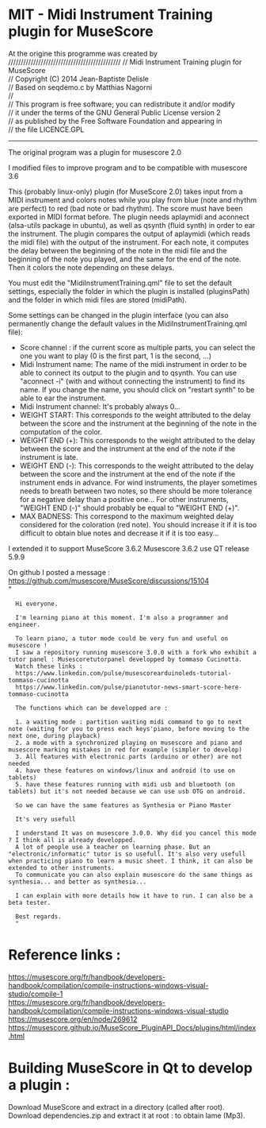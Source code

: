 # MIT - Midi Instrument Training plugin for MuseScore

At the origine this programme was created by  
///////////////////////////////////////////// 
//  Midi Instrument Training plugin for MuseScore  
//  Copyright (C) 2014 Jean-Baptiste Delisle  
//  Based on seqdemo.c by Matthias Nagorni  
//  
//  This program is free software; you can redistribute it and/or modify  
//  it under the terms of the GNU General Public License version 2  
//  as published by the Free Software Foundation and appearing in  
//  the file LICENCE.GPL  
*******************************************************************************
The original program was a plugin for musescore 2.0

I modified files to improve program and to be compatible with musescore 3.6


This (probably linux-only) plugin (for MuseScore 2.0) takes input from a MIDI instrument and colors notes while you play from blue (note and rhythm are perfect) to red (bad note or bad rhythm).
The score must have been exported in MIDI format before.
The plugin needs aplaymidi and aconnect (alsa-utils package in ubuntu), as well as qsynth (fluid synth) in order to ear the instrument.
The plugin compares the output of aplaymidi (which reads the midi file) with the output of the instrument. For each note, it computes the delay between the beginning of the note in the midi file and the beginning of the note you played, and the same for the end of the note. Then it colors the note depending on these delays.

You must edit the "MidiInstrumentTraining.qml" file to set the default settings, especially the folder in which the plugin is installed (pluginsPath) and the folder in which midi files are stored (midiPath).

Some settings can be changed in the plugin interface (you can also permanently change the default values in the MidiInstrumentTraining.qml file):
- Score channel : if the current score as multiple parts, you can select the one you want to play (0 is the first part, 1 is the second, ...)
- Midi Instrument name: The name of the midi instrument in order to be able to connect its output to the plugin and to qsynth. You can use "aconnect -i" (with and without connecting the instrument) to find its name. If you change the name, you should click on "restart synth" to be able to ear the instrument.
- Midi Instrument channel: It's probably always 0...
- WEIGHT START: This corresponds to the weight attributed to the delay between the score and the instrument at the beginning of the note in the computation of the color.
- WEIGHT END (+): This corresponds to the weight attributed to the delay between the score and the instrument at the end of the note if the instrument is late.
- WEIGHT END (-): This corresponds to the weight attributed to the delay between the score and the instrument at the end of the note if the instrument ends in advance. For wind instruments, the player sometimes needs to breath between two notes, so there should be more tolerance for a negative delay than a positive one... For other instruments, "WEIGHT END (-)" should probably be equal to "WEIGHT END (+)".
- MAX BADNESS: This correspond to the maximum weighted delay considered for the coloration (red note). You should increase it if it is too difficult to obtain blue notes and decrease it if it is too easy...


I extended it to support MuseScore 3.6.2
Musescore 3.6.2 use  QT release 5.9.9

On github I posted a message :  
https://github.com/musescore/MuseScore/discussions/15104  
      " 
      
      Hi everyone.
      
      I'm learning piano at this moment. I'm also a programmer and engineer.
      
      To learn piano, a tutor mode could be very fun and useful on musescore !
      I saw a repository running musescore 3.0.0 with a fork who exhibit a tutor panel : Musescoretutorpanel developped by tommaso Cucinotta.
      Watch these links :  
      https://www.linkedin.com/pulse/musescorearduinoleds-tutorial-tommaso-cucinotta  
      https://www.linkedin.com/pulse/pianotutor-news-smart-score-here-tommaso-cucinotta  

      The functions which can be developped are :

      1. a waiting mode : partition waiting midi command to go to next note (waiting for you to press each keys'piano, before moving to the next one, during playback)
      2. a mode with a synchronized playing on musescore and piano and musescore marking mistakes in red for example (simpler to develop)
      3. All features with electronic parts (arduino or other) are not needed
      4. have these features on windows/linux and android (to use on tablets)
      5. have these features running with midi usb and bluetooth (on tablets) but it's not needed because we can use usb OTG on android.

      So we can have the same features as Synthesia or Piano Master

      It's very usefull

      I understand It was on musescore 3.0.0. Why did you cancel this mode ? I think all is already developped.
      A lot of people use a teacher on learning phase. But an "electronic/informatic" tutor is so usefull. It's also very usefull when practicing piano to learn a music sheet. I think, it can also be extended to other instruments.
      To communicate you can also explain musescore do the same things as synthesia... and better as synthesia...

      I can explain with more details how it have to run. I can also be a beta tester.

      Best regards.
      "


# Reference links :
https://musescore.org/fr/handbook/developers-handbook/compilation/compile-instructions-windows-visual-studio/compile-1  
https://musescore.org/fr/handbook/developers-handbook/compilation/compile-instructions-windows-visual-studio  
https://musescore.org/en/node/269612  
https://musescore.github.io/MuseScore_PluginAPI_Docs/plugins/html/index.html  


# Building MuseScore in Qt to develop a plugin :
Download MuseScore and extract in a directory (called after root).
Download dependencies.zip and extract it at root : to obtain lame (Mp3).
